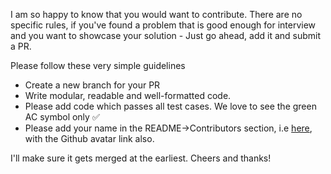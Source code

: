 I am so happy to know that you would want to contribute. There are no specific rules, if you've found a problem that is good enough for interview and you want to showcase your solution - Just go ahead, add it and submit a PR. 

Please follow these very simple guidelines

- Create a new branch for your PR
- Write modular, readable and well-formatted code.
- Please add code which passes all test cases. We love to see the green AC symbol only ✅
- Please add your name in the README->Contributors section, i.e [here](https://github.com/amitrajitbose/Competitive_Programming#contributors), with the Github avatar link also.

I'll make sure it gets merged at the earliest. Cheers and thanks!
